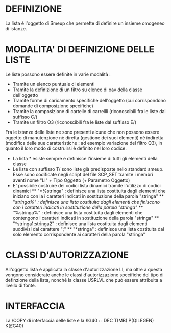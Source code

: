 # DEFINIZIONE

La lista è l'oggetto di Smeup che permette di definire un insieme omogeneo di istanze.

# MODALITA' DI DEFINIZIONE DELLE LISTE
Le liste possono essere definite in varie modalità : 
 * Tramite un elenco puntuale di elementi
 * Tramite la definizione di un filtro su elenco di oav della classe dell'oggetto
 * Tramite forme di caricamento specifiche dell'oggetto (cui corrispondono domande di composizione specifiche)
 * Tramite la composizione di cartelle di carrellli (riconoscibili fra le liste dal suffisso C/)
 * Tramite un filtro Q3 (riconoscibili fra le liste dal suffisso E/)

Fra le istanze delle liste ne sono presenti alcune che non possono essere oggetto di manutenzione nè diretta (gestione dei suoi elementi) nè indiretta (modifica delle sue caratteristiche :  ad esempio variazione del filtro Q3), in quanto il loro modo di costruirsi è definito nel loro codice.
 * La lista * esiste sempre e definisce l'insieme di tutti gli elementi della classe
 * Le liste con suffisso T/ sono liste già predisposte nello standard smeup. Esse sono codificate negli script del file SCP_SET tramite i membri aventi nome "LI" + Tipo Oggetto (+ Parametro Oggetto)
 * E' possibile costruire dei codici lista dinamici tramite l'utilizzo di codici dinamici
 ** "*%stringa"  :  definisce una lista costituita dagli elementi che iniziano con la i caratteri indicati in sostituzione della parola "stringa"
 ** "*stringa%"  :  definisce una lista costituita dagli elementi che finiscono con i caratteri indicati  in sostituzione della parola "stringa"
 ** "*%stringa%"  :  definisce una lista costituita dagli elementi che contengono i caratteri indicati in sostituzione della parola "stringa"
 ** "*stringa1;stringa2"  :  definisce una lista costituita dagli elementi suddivisi dal carattere ";"
 ** "*stringa"  :  definisce una lista costituita dal solo elemento corrispondente ai caratteri della parola "stringa"

# CLASSI D'AUTORIZZAZIONE
All'oggetto lista è applicata la classe d'autorizzazione LI, ma oltre a questa vengono considerate anche le classi d'autorizzazione specifiche del tipo di definzione della lista, nonchè la classe USRLVL che può essere attribuita a livello di fonte.

# INTERFACCIA
La /COPY di interfaccia delle liste è la £G40
 :  : DEC T(MB) P(QILEGEN) K(£G40)

